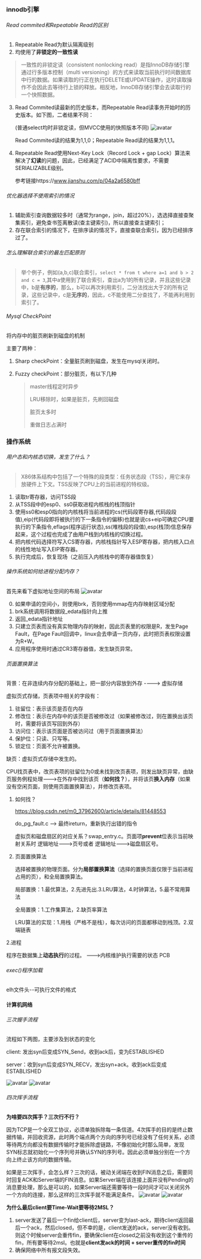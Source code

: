### innodb引擎

###### Read commited和Repeatable Read的区别

1. Repeatable Read为默认隔离级别
2. 均使用了**非锁定的一致性读**

> 一致性的非锁定读（consistent nonlocking read）是指InnoDB存储引擎通过行多版本控制（multi versioning）的方式来读取当前执行时间数据库中行的数据。如果读取的行正在执行DELETE或UPDATE操作，这时读取操作不会因此去等待行上锁的释放。相反地，InnoDB存储引擎会去读取行的一个快照数据。

3. Read Commited读最新的历史版本，而Repeatable Read读事务开始时的历史版本。如下图，二者结果不同：

   (普通select均时非锁定读，但MVCC使用的快照版本不同)
   ![avatar](pic/read_comp.PNG)

   Read Commited读的结果为1,1,0；Repeatable Read读的结果为1,1,1。

4. Repeatable Read使用Next-Key Lock（Record Lock + gap Lock）算法来解决了**幻读**的问题，因此，已经满足了ACID中隔离性要求，不需要SERIALIZABLE级别。

   参考链接https://www.jianshu.com/p/04a2a6580bff
   
###### 优化器选择不使用索引的情况

1. 辅助索引查询数据较多时（通常为range，join，超过20%），选选择直接查聚集索引，避免查书签离散读(查主键索引)，所以直接查主键索引；
2. 存在联合索引的情况下，在排序读的情况下，直接查联合索引，因为已经排序过了。

###### 怎么理解联合索引的最左匹配原则
> 举个例子，例如(a,b,c)联合索引，```select * from t where a=1 and b > 2 and c = 3```,其中a使用到了联合索引，查出a为1的所有记录，并且这些记录中，b是**有序的**，那么，b可以再次利用索引，二分法找出大于2的所有记录，这些记录中，c是**无序的**，因此，c不能使用二分查找了，不能再利用到索引了。

###### Mysql CheckPoint

将内存中的脏页刷新到磁盘的机制

主要了两种：

1. Sharp checkPoint：全量脏页刷到磁盘，发生在mysql关闭时。

2. Fuzzy checkPoint：部分脏页，有以下几种

   > master线程定时异步
   >
   > LRU移除时，如果是脏页，先刷回磁盘
   >
   > 脏页太多时
   >
   > 重做日志占满时
   
  
### 操作系统

###### 用户态和内核态切换，发生了什么？
> X86体系结构中包括了一个特殊的段类型：任务状态段（TSS），用它来存放硬件上下文。TSS反映了CPU上的当前进程的特权级。
1. 读取tr寄存器，访问TSS段
2. 从TSS段中的esp0、ss0获取进程内核栈的栈顶指针
3. 使用ss0和esp0指向的内核栈将当前进程的cs(代码段寄存器,代码段段值),eip(代码段即将被执行的下一条指令的偏移)也就是说cs+eip可确定CPU要执行的下条指令,eflags(程序运行状态),ss(堆栈段的段值),esp(栈顶)信息保存起来，这个过程也完成了由用户栈到内核栈的切换过程。
4. 把内核代码选择符写入CS寄存器，内核栈指针写入ESP寄存器，把内核入口点的线性地址写入EIP寄存器。
5. 执行完成后，恢复现场（之前压入内核栈中的寄存器值恢复）

###### 操作系统如何给进程分配内存？
首先来看下虚拟地址空间的布局
![avatar](pic/virtual_adress.png)

0. 如果申请的空间小，则使用brk，否则使用mmap在内存映射区域分配
1. brk系统调用将数据段_edata指针向上推
2. 返回_edata指针地址
3. 只建立页表而没有真实物理内存的映射，因此页表里的权限是R，发生Page Fault，在Page Fault回调中，linux会去申请一页内存，此时把页表权限设置为R+W。
4. 应用程序使用时通过CR3寄存器值，发生缺页异常。


###### 页面置换算法

背景：在非连续内存分配的基础上，把一部分内容放到外存   ----> 虚拟存储

虚拟页式存储，页表项中相关的字段有：

1. 驻留位：表示该页是否在内存
2. 修改位：表示在内存中的该页是否被修改过（如果被修改过，则在置换出该页时，需要将该页写回到外存）
3. 访问位：表示该页面是否被访问过（用于页面置换算法）
4. 保护位：只读、只写等。
5. 锁定位：页面不允许被置换。



缺页：虚拟页式存储中发生的。

CPU找页表中，改页表项的驻留位为0或未找到改页表项，则发出缺页异常，由缺页服务例程处理--->在外存中找到该页（**如何找？**），并将该页**换入内存**（如果没有空闲页面，则使用页面置换算法），并修改页表项。

1. 如何找？

   https://blog.csdn.net/m0_37962600/article/details/81448553

   do_pg_fault.c  --> 最终ireturn，重新执行出错的指令

   虚拟页和磁盘扇区的对应关系？swap_entry.c。页面项**prevent**位表示当前映射关系时 逻辑地址--->页号或者 逻辑地址--->磁盘扇区号。

2. 页面置换算法

   选择被置换的物理页面。分为**局部置换算法**（选择的置换页面仅限于当前进程占用的页），和全局置换算法。

   局部置换：1.最优算法，2.先进先出.3.LRU算法，4.时钟算法，5.最不常用算法

   全局置换：1.工作集算法，2.缺页率算法

   LRU算法的实现：1.用栈（严格不是栈），每次访问的页面都移动到栈顶。2.双端链表

   

2.进程

 程序在数据集上**动态执行**的过程。   --->内核维护执行需要的状态 PCB   
 
 
 
 ###### exec()程序加载
 elh文件头--可执行文件的格式
 
 
#### 计算机网络
 
   ###### 三次握手流程

   流程如下两图，主要涉及到状态的变化

   client: 发出syn后变成SYN_Send，收到ack后，变为ESTABLISHED

   server：收到syn后变成SYN_RECV，发出syn+ack。收到ack后变成ESTABLISHED

   ![avatar](pic/3次握手.gif)
   ![avatar](pic/3次握手2gif.gif)
   
###### 四次挥手流程
**为啥要四次挥手？三次行不行？**

因为TCP是一个全双工协议，必须单独拆除每一条信道。4次挥手的目的是终止数据传输，并回收资源，此时两个端点两个方向的序列号已经没有了任何关系，必须等待两方向都没有数据传输时才能拆除虚链路，不像初始化时那么简单，发现SYN标志就初始化一个序列号并确认SYN的序列号。因此必须单独分别在一个方向上终止该方向的数据传输。

如果是三次挥手，会怎么样？三次的话，被动关闭端在收到FIN消息之后，需要同时回复ACK和Server端的FIN消息。如果Server端在该连接上面并没有Pending的消息要处理，那么是可以的，如果Server端还需要等待一段时间才可以关闭另外一个方向的连接，那么这样的三次挥手就不能满足条件。
![avatar](pic/4次挥手.gif)
![avatar](pic/4次挥手2.gif)

**为什么最后client要Time-Wait要等待2MSL？**

1. server发送了最后一个fin给client后，server变为last-ack，期待client返回最后一个ack，然后closed，但不幸的是，client发送的ack，server没有收到。则这个时候server会重传fin，要确保client在closed之前没有收到这个重传的fin，所有要等待2msl。也就是**client发ack的时间 + server重传的fin时间**
2. 确保网络中所有报文段失效。
